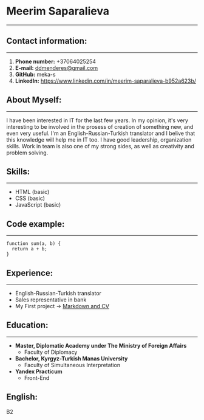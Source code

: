 # **Meerim Saparalieva**
**********
## **Contact information**:
*****************
1. **Phone number:** +37064025254
2. **E-mail:** ddmenderes@gmail.com
3. **GitHub:** meka-s
4. **LinkedIn:** https://www.linkedin.com/in/meerim-saparalieva-b952a623b/

## **About Myself**:
*********************

I have been interested in IT for the last few years. In my opinion, it's very interesting to be involved in the prosess of creation of something new, and even very useful. I'm an English-Russian-Turkish translator and I belive that this knowledge will help me in IT too. I have good leadership, organization skills. Work in team is also one of my strong sides, as well as creativity and problem solving. 

## **Skills**:
****************
* HTML (basic)
* CSS (basic)
* JavaScript (basic)
    
## **Code example**:
******************
```
function sum(a, b) {
  return a + b;
}
```

## **Experience**:
****************
* English-Russian-Turkish translator
* Sales representative in bank
* My First project -> [Markdown and CV](https://github.com/meka-s/rsschool-cv/)
    
## **Education**:
*****************
* **Master, Diplomatic Academy under The Ministry of Foreign Affairs**
    - Faculty of Diplomacy
* **Bachelor, Kyrgyz-Turkish Manas University**
    - Faculty of Simultaneous Interpretation
* **Yandex Practicum**
    - Front-End
    
## **English**:
B2
